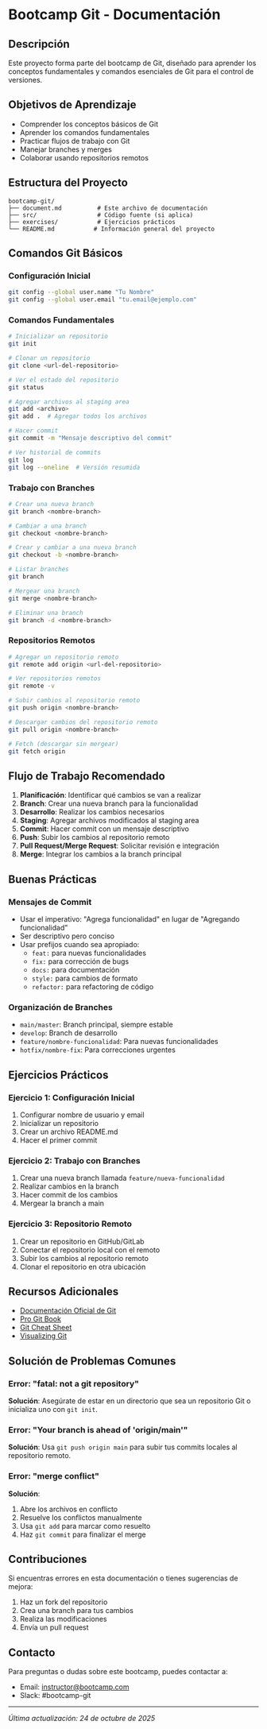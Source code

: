 # Bootcamp Git - Documentación

## Descripción

Este proyecto forma parte del bootcamp de Git, diseñado para aprender los conceptos fundamentales y comandos esenciales de Git para el control de versiones.

## Objetivos de Aprendizaje

- Comprender los conceptos básicos de Git
- Aprender los comandos fundamentales
- Practicar flujos de trabajo con Git
- Manejar branches y merges
- Colaborar usando repositorios remotos

## Estructura del Proyecto

```
bootcamp-git/
├── document.md          # Este archivo de documentación
├── src/                 # Código fuente (si aplica)
├── exercises/           # Ejercicios prácticos
└── README.md           # Información general del proyecto
```

## Comandos Git Básicos

### Configuración Inicial
```bash
git config --global user.name "Tu Nombre"
git config --global user.email "tu.email@ejemplo.com"
```

### Comandos Fundamentales
```bash
# Inicializar un repositorio
git init

# Clonar un repositorio
git clone <url-del-repositorio>

# Ver el estado del repositorio
git status

# Agregar archivos al staging area
git add <archivo>
git add .  # Agregar todos los archivos

# Hacer commit
git commit -m "Mensaje descriptivo del commit"

# Ver historial de commits
git log
git log --oneline  # Versión resumida
```

### Trabajo con Branches
```bash
# Crear una nueva branch
git branch <nombre-branch>

# Cambiar a una branch
git checkout <nombre-branch>

# Crear y cambiar a una nueva branch
git checkout -b <nombre-branch>

# Listar branches
git branch

# Mergear una branch
git merge <nombre-branch>

# Eliminar una branch
git branch -d <nombre-branch>
```

### Repositorios Remotos
```bash
# Agregar un repositorio remoto
git remote add origin <url-del-repositorio>

# Ver repositorios remotos
git remote -v

# Subir cambios al repositorio remoto
git push origin <nombre-branch>

# Descargar cambios del repositorio remoto
git pull origin <nombre-branch>

# Fetch (descargar sin mergear)
git fetch origin
```

## Flujo de Trabajo Recomendado

1. **Planificación**: Identificar qué cambios se van a realizar
2. **Branch**: Crear una nueva branch para la funcionalidad
3. **Desarrollo**: Realizar los cambios necesarios
4. **Staging**: Agregar archivos modificados al staging area
5. **Commit**: Hacer commit con un mensaje descriptivo
6. **Push**: Subir los cambios al repositorio remoto
7. **Pull Request/Merge Request**: Solicitar revisión e integración
8. **Merge**: Integrar los cambios a la branch principal

## Buenas Prácticas

### Mensajes de Commit
- Usar el imperativo: "Agrega funcionalidad" en lugar de "Agregando funcionalidad"
- Ser descriptivo pero conciso
- Usar prefijos cuando sea apropiado:
  - `feat:` para nuevas funcionalidades
  - `fix:` para corrección de bugs
  - `docs:` para documentación
  - `style:` para cambios de formato
  - `refactor:` para refactoring de código

### Organización de Branches
- `main/master`: Branch principal, siempre estable
- `develop`: Branch de desarrollo
- `feature/nombre-funcionalidad`: Para nuevas funcionalidades
- `hotfix/nombre-fix`: Para correcciones urgentes

## Ejercicios Prácticos

### Ejercicio 1: Configuración Inicial
1. Configurar nombre de usuario y email
2. Inicializar un repositorio
3. Crear un archivo README.md
4. Hacer el primer commit

### Ejercicio 2: Trabajo con Branches
1. Crear una nueva branch llamada `feature/nueva-funcionalidad`
2. Realizar cambios en la branch
3. Hacer commit de los cambios
4. Mergear la branch a main

### Ejercicio 3: Repositorio Remoto
1. Crear un repositorio en GitHub/GitLab
2. Conectar el repositorio local con el remoto
3. Subir los cambios al repositorio remoto
4. Clonar el repositorio en otra ubicación

## Recursos Adicionales

- [Documentación Oficial de Git](https://git-scm.com/doc)
- [Pro Git Book](https://git-scm.com/book)
- [Git Cheat Sheet](https://education.github.com/git-cheat-sheet-education.pdf)
- [Visualizing Git](https://git-school.github.io/visualizing-git/)

## Solución de Problemas Comunes

### Error: "fatal: not a git repository"
**Solución**: Asegúrate de estar en un directorio que sea un repositorio Git o inicializa uno con `git init`.

### Error: "Your branch is ahead of 'origin/main'"
**Solución**: Usa `git push origin main` para subir tus commits locales al repositorio remoto.

### Error: "merge conflict"
**Solución**: 
1. Abre los archivos en conflicto
2. Resuelve los conflictos manualmente
3. Usa `git add` para marcar como resuelto
4. Haz `git commit` para finalizar el merge

## Contribuciones

Si encuentras errores en esta documentación o tienes sugerencias de mejora:

1. Haz un fork del repositorio
2. Crea una branch para tus cambios
3. Realiza las modificaciones
4. Envía un pull request

## Contacto

Para preguntas o dudas sobre este bootcamp, puedes contactar a:
- Email: instructor@bootcamp.com
- Slack: #bootcamp-git

---

*Última actualización: 24 de octubre de 2025*